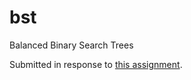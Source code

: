 # bst
Balanced Binary Search Trees

Submitted in response to [this assignment](https://www.theodinproject.com/lessons/javascript-binary-search-trees).
